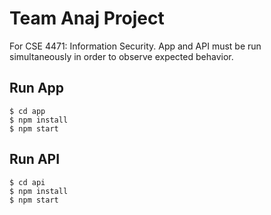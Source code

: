 # Team Anaj Project
For CSE 4471: Information Security.
App and API must be run simultaneously in order to observe expected behavior.

## Run App
```
$ cd app
$ npm install
$ npm start
```

## Run API
```
$ cd api
$ npm install
$ npm start
```

